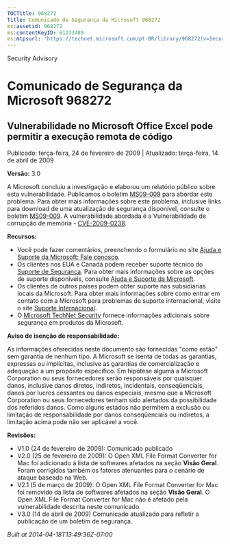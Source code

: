 ```yaml
---
TOCTitle: 968272
Title: Comunicado de Segurança da Microsoft 968272
ms:assetid: 968272
ms:contentKeyID: 61233489
ms:mtpsurl: 'https://technet.microsoft.com/pt-BR/library/968272(v=Security.10)'
---
```


Security Advisory

Comunicado de Segurança da Microsoft 968272
===========================================

Vulnerabilidade no Microsoft Office Excel pode permitir a execução remota de código
-----------------------------------------------------------------------------------

Publicado: terça-feira, 24 de fevereiro de 2009 | Atualizado: terça-feira, 14 de abril de 2009

**Versão:** 3.0

A Microsoft concluiu a investigação e elaborou um relatório público sobre esta vulnerabilidade. Publicamos o boletim [MS09-009](http://technet.microsoft.com/security/bulletin/ms09-009) para abordar este problema. Para obter mais informações sobre este problema, inclusive links para download de uma atualização de segurança disponível, consulte o boletim [MS09-009](http://technet.microsoft.com/security/bulletin/ms09-009). A vulnerabilidade abordada é a Vulnerabilidade de corrupção de memória - [CVE-2009-0238](http://www.cve.mitre.org/cgi-bin/cvename.cgi?name=cve-2009-0238).

**Recursos:**

-   Você pode fazer comentários, preenchendo o formulário no site [Ajuda e Suporte da Microsoft: Fale conosco](https://support.microsoft.com/common/survey.aspx?scid=sw;en;1257&amp;showpage=1&amp;ws=technet&amp;sd=tech).
-   Os clientes nos EUA e Canadá podem receber suporte técnico do [Suporte de Segurança](http://go.microsoft.com/fwlink/?linkid=21131). Para obter mais informações sobre as opções de suporte disponíveis, consulte [Ajuda e Suporte da Microsoft](http://support.microsoft.com/?ln=pt-br).
-   Os clientes de outros países podem obter suporte nas subsidiárias locais da Microsoft. Para obter mais informações sobre como entrar em contato com a Microsoft para problemas de suporte internacional, visite o site [Suporte Internacional](http://go.microsoft.com/fwlink/?linkid=21155).
-   O [Microsoft TechNet Security](http://go.microsoft.com/fwlink/?linkid=21132) fornece informações adicionais sobre segurança em produtos da Microsoft.

**Aviso de isenção de responsabilidade:**

As informações oferecidas neste documento são fornecidas "como estão" sem garantia de nenhum tipo. A Microsoft se isenta de todas as garantias, expressas ou implícitas, inclusive as garantias de comercialização e adequação a um propósito específico. Em hipótese alguma a Microsoft Corporation ou seus fornecedores serão responsáveis por quaisquer danos, inclusive danos diretos, indiretos, incidentais, conseqüenciais, danos por lucros cessantes ou danos especiais, mesmo que a Microsoft Corporation ou seus fornecedores tenham sido alertados da possibilidade dos referidos danos. Como alguns estados não permitem a exclusão ou limitação de responsabilidade por danos conseqüenciais ou indiretos, a limitação acima pode não ser aplicável a você.

**Revisões:**

-   V1.0 (24 de fevereiro de 2009): Comunicado publicado
-   V2.0 (25 de fevereiro de 2009): O Open XML File Format Converter for Mac foi adicionado à lista de softwares afetados na seção **Visão Geral**. Foram corrigidos também os fatores atenuantes para o cenário de ataque baseado na Web.
-   V2.1 (5 de março de 2009): O Open XML File Format Converter for Mac foi removido da lista de softwares afetados na seção **Visão Geral**. O Open XML File Format Converter for Mac não é afetado pela vulnerabilidade descrita neste comunicado.
-   V3.0 (14 de abril de 2009) Comunicado atualizado para refletir a publicação de um boletim de segurança.

*Built at 2014-04-18T13:49:36Z-07:00*
